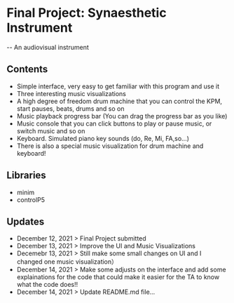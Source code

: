 # Final Project: Synaesthetic Instrument
-- An audiovisual instrument

## Contents
- Simple interface, very easy to get familiar with this program and use it
- Three interesting music visualizations
- A high degree of freedom drum machine that you can control the KPM, start pauses, beats, drums and so on
- Music playback progress bar (You can drag the progress bar as you like)
- Music console that you can click buttons to play or pause music, or switch music and so on
- Keyboard. Simulated piano key sounds (do, Re, Mi, FA,so...)
- There is also a special music visualization for drum machine and keyboard! 

## Libraries
- minim
- controlP5

## Updates
- December 12, 2021 > Final Project submitted 
- December 13, 2021 > Improve the UI and Music Visualizations
- Decemebr 13, 2021 > Still make some small changes on UI and I changed one music visualization）
- December 14, 2021 > Make some adjusts on the interface and add some explainations for the code that could make it easier for the TA to know what the code does!!
- December 14, 2021 > Update README.md file...

